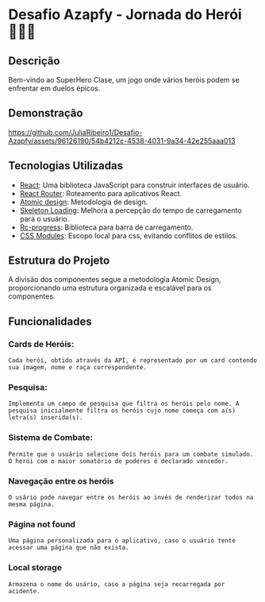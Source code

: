# Desafio Azapfy - Jornada do Herói 🦸‍♀️💪

## Descrição 

Bem-vindo ao SuperHero Clase, um jogo onde vários heróis podem se enfrentar em duelos épicos.

## Demonstração
https://github.com/JuliaRibeiro1/Desafio-Azapfy/assets/96126190/54b4212c-4538-4031-9a34-42e255aaa013


## Tecnologias Utilizadas 

- [React](https://reactjs.org/): Uma biblioteca JavaScript para construir interfaces de usuário.
- [React Router](https://reactrouter.com/): Roteamento para aplicativos React.
- [Atomic design](https://atomicdesign.bradfrost.com/): Metodologia de design.
- [Skeleton Loading](https://www.nngroup.com/articles/skeleton-screens/): Melhora a percepção do tempo de carregamento para o usuário.
- [Rc-progress](https://www.npmjs.com/package/rc-progress?activeTab=readme): Biblioteca para barra de carregamento.
- [CSS Modules](https://www.w3schools.com/react/react_es6_modules.asp): Escopo local para css, evitando conflitos de estilos.


## Estrutura do Projeto

A divisão dos componentes segue a metodologia Atomic Design, proporcionando uma estrutura organizada e escalável para os componentes.

## Funcionalidades

### Cards de Heróis:
    Cada herói, obtido através da API, é representado por um card contendo sua imagem, nome e raça correspondente.

### Pesquisa:
    Implementa um campo de pesquisa que filtra os heróis pelo nome. A pesquisa inicialmente filtra os heróis cujo nome começa com a(s) letra(s) inserida(s).
### Sistema de Combate:
    Permite que o usuário selecione dois heróis para um combate simulado. O herói com o maior somatório de poderes é declarado vencedor.
### Navegação entre os heróis
    O usário pode navegar entre os heróis ao invés de renderizar todos na mesma página.
### Página not found 
    Uma página personalizada para o aplicativo, caso o usuário tente acessar uma página que não exista.
### Local storage
    Armazena o nome do usário, caso a página seja recarregada por acidente.






